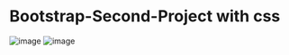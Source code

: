# Bootstrap-Second-Project with css
![image](https://user-images.githubusercontent.com/113663776/230283344-069c6e7b-dd4d-4623-aa0a-1c2506abe418.png)
![image](https://user-images.githubusercontent.com/113663776/230283391-97ab7916-ad2b-40b1-ac16-011de90e3c82.png)

